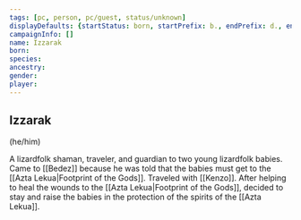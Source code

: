 ```yaml
---
tags: [pc, person, pc/guest, status/unknown]
displayDefaults: {startStatus: born, startPrefix: b., endPrefix: d., endStatus: died}
campaignInfo: []
name: Izzarak
born:
species:
ancestry:
gender:
player:
---
```

## Izzarak
(he/him)

A lizardfolk shaman, traveler, and guardian to two young lizardfolk babies. Came to [[Bedez]] because he was told that the babies must get to the [[Azta Lekua|Footprint of the Gods]]. Traveled with [[Kenzo]]. After helping to heal the wounds to the [[Azta Lekua|Footprint of the Gods]], decided to stay and raise the babies in the protection of the spirits of the [[Azta Lekua]]. 